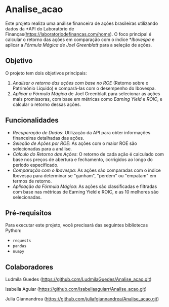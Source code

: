 # Analise_acao

Este projeto realiza uma análise financeira de ações brasileiras utilizando dados da *API do Laboratório de Finanças(https://laboratoriodefinancas.com/home). O foco principal é calcular o retorno das ações em comparação com o índice **Ibovespa* e aplicar a *Fórmula Mágica de Joel Greenblatt* para a seleção de ações.

## Objetivo

O projeto tem dois objetivos principais:

1. *Analisar o retorno das ações com base no ROE* (Retorno sobre o Patrimônio Líquido) e compará-las com o desempenho do Ibovespa.
2. *Aplicar a Fórmula Mágica* de Joel Greenblatt para selecionar as ações mais promissoras, com base em métricas como *Earning Yield* e *ROIC*, e calcular o retorno dessas ações.

## Funcionalidades

- *Recuperação de Dados*: Utilização da API para obter informações financeiras detalhadas das ações.
- *Seleção de Ações por ROE*: As ações com o maior ROE são selecionadas para a análise.
- *Cálculo do Retorno das Ações*: O retorno de cada ação é calculado com base nos preços de abertura e fechamento, corrigidos ao longo do período especificado.
- *Comparação com o Ibovespa*: As ações são comparadas com o índice Ibovespa para determinar se "ganham", "perdem" ou "empatam" em termos de retorno.
- *Aplicação da Fórmula Mágica*: As ações são classificadas e filtradas com base nas métricas de Earning Yield e ROIC, e as 10 melhores são selecionadas.

## Pré-requisitos

Para executar este projeto, você precisará das seguintes bibliotecas Python:

- `requests`
- `pandas`
- `numpy`

## Colaboradores
Ludmila Guedes    (https://github.com/LudmilaGuedes/Analise_acao.git)

Isabella Aguiar   (https://github.com/isabellaaguiarr/Analise_acao.git)

Julia Giannandrea (https://github.com/juliafgiannandrea/Analise_acao.git)